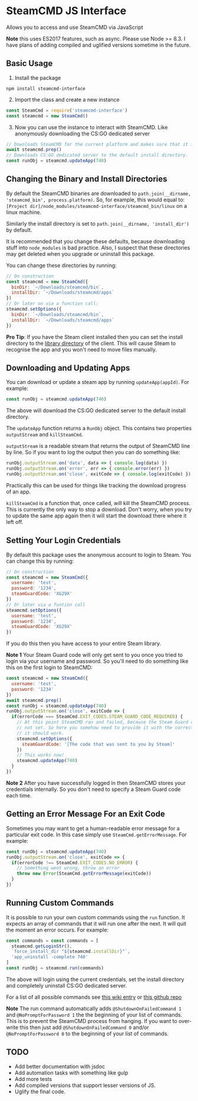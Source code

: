 # SteamCMD JS Interface
Allows you to access and use SteamCMD via JavaScript

**Note** this uses ES2017 features, such as async. Please use Node >= 8.3. I
have plans of adding compiled and uglified versions sometime in the future.

## Basic Usage
1. Install the package
```
npm install steamcmd-interface
```
2. Import the class and create a new instance
```javascript
const SteamCmd = require('steamcmd-interface')
const steamcmd = new SteamCmd()
```
3. Now you can use the instance to interact with SteamCMD. Like anonymously
downloading the CS:GO dedicated server
```javascript
// Downloads SteamCMD for the current platform and makes sure that it is usable.
await steamcmd.prep()
// Downloads CS:GO dedicated server to the default install directory.
const runObj = steamcmd.updateApp(740)
```

## Changing the Binary and Install Directories
By default the SteamCMD binaries are downloaded to
`path.join(__dirname, 'steamcmd_bin', process.platform)`. So, for example, this
would equal to: `[Project dir]/node_modules/steamcmd-interface/steamcmd_bin/linux`
on a linux machine.

Similarly the install directory is set to `path.join(__dirname, 'install_dir')`
by default.

It is recommended that you change these defaults, because downloading stuff into
`node_modules` is bad practice. Also, I suspect that these directories may get
deleted when you upgrade or uninstall this package.

You can change these directories by running:
```javascript
// On construction
const steamcmd = new SteamCmd({
  binDir: `~/Downloads/steamcmd/bin`,
  installDir: `~/Downloads/steamcmd/apps`
})
// Or later on via a function call:
steamcmd.setOptions({
  binDir: `~/Downloads/steamcmd/bin`,
  installDir: `~/Downloads/steamcmd/apps`
})
```
**Pro Tip**: If you have the Steam client installed then you can set the install
directory to the [library directory](https://support.steampowered.com/kb_article.php?ref=7418-YUBN-8129)
of the client. This will cause Steam to recognise the app and you won't need to
move files manually.

## Downloading and Updating Apps
You can download or update a steam app by running `updateApp(appId)`. For example:
```javascript
const runObj = steamcmd.updateApp(740)
```
The above will download the CS:GO dedicated server to the default install
directory.

The `updateApp` function returns a `RunObj` object. This contains two properties
`outputStream` and `killSteamCmd`.

`outputStream` is a readable stream that returns the output of SteamCMD line by
line. So if you want to log the output then you can do something like:
```javascript
runObj.outputStream.on('data', data => { console.log(data) })
runObj.outputStream.on('error', err => { console.error(err) })
runObj.outputStream.on('close', exitCode => { console.log(exitCode) })
```
Practically this can be used for things like tracking the download progress of
an app.

`killSteamCmd` is a function that, once called, will kill the SteamCMD process.
This is currently the only way to stop a download. Don't worry, when you try to
update the same app again then it will start the download there where it left
off.

## Setting Your Login Credentials
By default this package uses the anonymous account to login to Steam. You can
change this by running:
```javascript
// On construction
const steamcmd = new SteamCmd({
  username: 'test',
  password: '1234',
  steamGuardCode: 'XG29X'
})
// Or later via a funtion call
steamcmd.setOptions({
  username: 'test',
  password: '1234',
  steamGuardCode: 'XG29X'
})
```
If you do this then you have access to your entire Steam library.

**Note 1** Your Steam Guard code will only get sent to you once you tried to login
via your username and password. So you'll need to do something like this on the
first login to SteamCMD:
```javascript
const steamcmd = new SteamCmd({
  username: 'test',
  password: '1234'
})
await steamcmd.prep()
const runObj = steamcmd.updateApp(740)
runObj.outputStream.on('close', exitCode => {
  if(errorCode === SteamCmd.EXIT_CODES.STEAM_GUARD_CODE_REQUIRED) {
    // At this point SteamCMD ran and failed, because the Steam Guard code was
    // not set. So here you somehow need to provide it with the correct code and
    // it should work.
    steamcmd.setOptions({
      steamGuardCode: '[The code that was sent to you by Steam]'
    })
    // This works now!
    steamcmd.updateApp(740)
  }
})
```

**Note 2** After you have successfully logged in then SteamCMD stores your
credentials internally. So you don't need to specify a Steam Guard code each time.

## Getting an Error Message For an Exit Code
Sometimes you may want to get a human-readable error message for a particular
exit code. In this case simply use `SteamCmd.getErrorMessage`. For example:
```javascript
const runObj = steamcmd.updateApp(740)
runObj.outputStream.on('close', exitCode => {
  if(errorCode !== SteamCmd.EXIT_CODES.NO_ERROR) {
    // Something went wrong, throw an error
    throw new Error(SteamCmd.getErrorMessage(exitCode))
  }
})
```

## Running Custom Commands
It is possible to run your own custom commands using the `run` function. It
expects an array of commands that it will run one after the next. It will quit
the moment an error occurs. For example:
```javascript
const commands = const commands = [
  steamcmd.getLoginStr(),
  `force_install_dir "${steamcmd.installDir}"`,
  'app_uninstall -complete 740'
]
const runObj = steamcmd.run(commands)
```
The above will login using the current credentials, set the install directory
and completely uninstall CS:GO dedicated server.

For a list of all possible commands see
[this wiki entry](https://developer.valvesoftware.com/wiki/Command_Line_Options#SteamCMD)
or [this github repo](https://github.com/dgibbs64/SteamCMD-Commands-List/)

**Note** The run command automatically adds `@ShutdownOnFailedCommand 1` and
`@NoPromptForPassword 1` the the beginning of your list of commands. This is to
prevent the SteamCMD process from hanging. If you want to over-write this then
just add `@ShutdownOnFailedCommand 0` and/or `@NoPromptForPassword 0` to the
beginning of your list of commands.

## TODO
- Add better documentation with jsdoc
- Add automation tasks with something like gulp
- Add more tests
- Add compiled versions that support lesser versions of JS.
- Uglify the final code.

